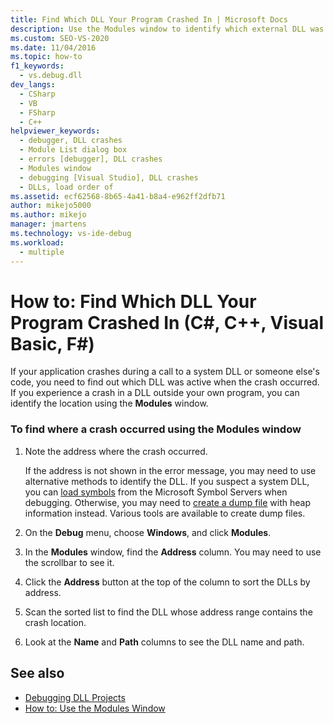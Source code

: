 ```yaml
---
title: Find Which DLL Your Program Crashed In | Microsoft Docs
description: Use the Modules window to identify which external DLL was active when your application crashed. You can do this for a system DLL, or for someone else's code.   
ms.custom: SEO-VS-2020
ms.date: 11/04/2016
ms.topic: how-to
f1_keywords: 
  - vs.debug.dll
dev_langs: 
  - CSharp
  - VB
  - FSharp
  - C++
helpviewer_keywords: 
  - debugger, DLL crashes
  - Module List dialog box
  - errors [debugger], DLL crashes
  - Modules window
  - debugging [Visual Studio], DLL crashes
  - DLLs, load order of
ms.assetid: ecf62568-8b65-4a41-b8a4-e962ff2dfb71
author: mikejo5000
ms.author: mikejo
manager: jmartens
ms.technology: vs-ide-debug
ms.workload: 
  - multiple
---
```

# How to: Find Which DLL Your Program Crashed In (C#, C++, Visual Basic, F#)

 If your application crashes during a call to a system DLL or someone else's code, you need to find out which DLL was active when the crash occurred. If you experience a crash in a DLL outside your own program, you can identify the location using the **Modules** window.

### To find where a crash occurred using the Modules window

1. Note the address where the crash occurred.

    If the address is not shown in the error message, you may need to use alternative methods to identify the DLL. If you suspect a system DLL, you can [load symbols](../debugger/specify-symbol-dot-pdb-and-source-files-in-the-visual-studio-debugger.md) from the Microsoft Symbol Servers when debugging. Otherwise, you may need to [create a dump file](../debugger/using-dump-files.md) with heap information instead. Various tools are available to create dump files.

2. On the **Debug** menu, choose **Windows**, and click **Modules**.

3. In the **Modules** window, find the **Address** column. You may need to use the scrollbar to see it.

4. Click the **Address** button at the top of the column to sort the DLLs by address.

5. Scan the sorted list to find the DLL whose address range contains the crash location.

6. Look at the **Name** and **Path** columns to see the DLL name and path.

## See also
- [Debugging DLL Projects](../debugger/debugging-dll-projects.md)
- [How to: Use the Modules Window](../debugger/how-to-use-the-modules-window.md)